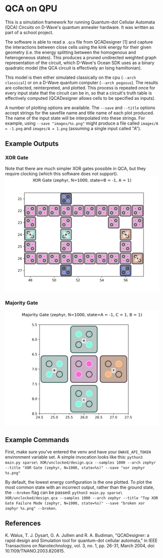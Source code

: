 # QCA on QPU

This is a simulation framework for running Quantum-dot Cellular Automata (QCA) Circuits on D-Wave's
quantum annealer hardware. It was written as part of a school project.

The software is able to read a `.qca` file from QCADesigner [1] and capture the interactions between close
cells using the kink energy for their given geometry (i.e. the energy splitting between the homogenous and
heterogeneous states). This produces a pruned undirected weighted graph representation of the circuit, which
D-Wave's Ocean SDK uses as a binary quadratic model (the QCA circuit is effectively an Ising hamiltonian).

This model is then either simulated classically on the cpu (`--arch classical`) or on a D-Wave quantum computer
(`--arch pegasus`). The results are collected, reinterpreted, and plotted. This process is repeated once for
every input state that the circuit can be in, so that a circuit's truth table is effectively computed (QCADesigner
allows cells to be specified as inputs).

A number of plotting options are available. The `--save` and `--title` options accept strings for the savefile name
and title name of each plot produced. The name of the input state will be interpolated into these strings. For example,
using `--save "images/%s.png"` might produce a file called `images/A = -1.png` and `images/A = 1.png` (assuming
a single input called "A").

## Example Outputs
### XOR Gate
Note that there are much simpler XOR gates possible in QCA, but they require clocking (which this software does not
support).
![A simulated QCA XOR gate. The output state is correct here, as +1 xor -1 = +1.](https://raw.githubusercontent.com/shinzlet/qca_on_qpu/main/images/xor%20zephyr/xor%20zephyr%20B%20%3D%20-1%2C%20A%20%3D%201.png)

### Majority Gate
![A majority gate](https://raw.githubusercontent.com/shinzlet/qca_on_qpu/main/validation/majority/A%20%3D%20-1%2C%20C%20%3D%201%2C%20B%20%3D%201.png)

## Example Commands
First, make sure you've entered the venv and have your `DWAVE_API_TOKEN` environment variable set.
A simple invocation looks like this:
`python3 main.py sparse\ XOR/unclocked/design.qca --samples 1000 --arch zephyr --title "XOR Gate (zephyr, N=1000, state=%s)" --save "xor zephyr %s.png"`

By default, the lowest energy configuration is the one plotted. To plot the most common state with an incorrect output, rather than the ground state, the `--broken` flag can be passed:
`python3 main.py sparse\ XOR/unclocked/design.qca --samples 1000 --arch zephyr --title "Top XOR Gate Failure Mode (zephyr, N=1000, state=%s)" --save "broken xor zephyr %s.png" --broken`.

## References
K. Walus, T. J. Dysart, G. A. Jullien and R. A. Budiman, "QCADesigner: a rapid design and Simulation tool for quantum-dot cellular automata," in IEEE Transactions on Nanotechnology, vol. 3, no. 1, pp. 26-31, March 2004, doi: 10.1109/TNANO.2003.820815.
